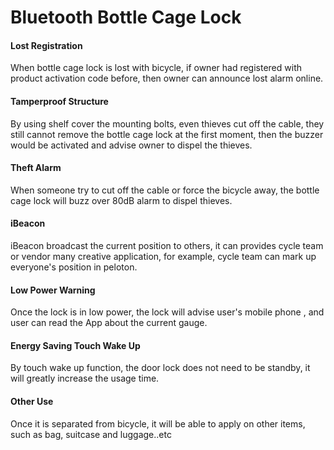 # Bluetooth Bottle Cage Lock

#### Lost Registration
When bottle cage lock is lost with bicycle, if owner had registered with product activation code before, then owner can announce lost alarm online.
#### Tamperproof Structure
By using shelf cover the mounting bolts, even thieves cut off the cable, they still cannot remove the bottle cage lock at the first moment, then the buzzer would be activated and advise owner to dispel the thieves. 
#### Theft Alarm
When someone try to cut off the cable or force the bicycle away, the bottle cage lock will buzz over 80dB alarm to dispel thieves.
#### iBeacon
iBeacon broadcast the current position to others, it can provides cycle team or vendor many creative application, for example, cycle team can mark up everyone's position in peloton.
#### Low Power Warning
Once the lock is in low power, the lock will advise user's mobile phone , and user can read the App about the current gauge.
#### Energy Saving Touch Wake Up
By touch wake up function, the door lock does not need to be standby, it will greatly increase the usage time.
#### Other Use
Once it is separated from bicycle, it will be able to apply on other items, such as bag, suitcase and luggage..etc